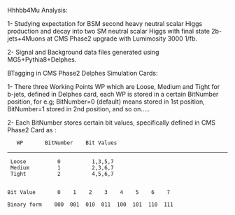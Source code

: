 Hhhbb4Mu Analysis: 

1- Studying expectation for BSM second heavy neutral scalar Higgs production and decay into two SM neutral scalar Higgs with final state 2b-jets+4Muons at CMS Phase2 upgrade with Lumimosity 3000 1/fb.

2- Signal and Background data files generated using MG5+Pythia8+Delphes.
 
 
BTagging in CMS Phase2 Delphes Simulation Cards:

1- There three Working Points WP which are Loose, Medium and Tight for b-jets, 
   defined in Delphes card, each WP is stored in a certain BitNumber position,
   for e.g; BitNumber=0 (default) means stored in 1st position, BitNumber=1 
   stored in 2nd position, and so on.....
   
2- Each BitNumber stores certain bit values, specifically defined in CMS Phase2
   Card as :
   
   
       WP       BitNumber    Bit Values
   ----------------------------------------
     Loose          0          1,3,5,7
     Medium         1          2,3,6,7
     Tight          2          4,5,6,7

   
    Bit Value       0    1    2    3    4    5    6    7
   
    Binary form    000  001  010  011  100  101  110  111 
   
   
   
   
